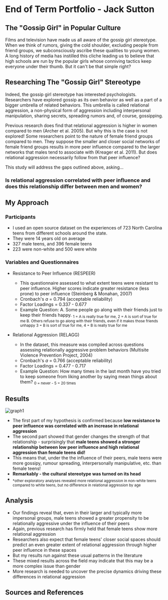 # End of Term Portfolio - Jack Sutton
## The "Gossip Girl" in Popular Culture
  Films and television have made us all aware of the gossip girl stereotype. When we think of rumors, giving the cold shoulder, excluding people from friend groups, we subconsciously ascribe these qualities to young women. A long history of media has instilled this cliche leading us to believe that high schools are run by the popular girls whose conniving tactics keep everyone under their thumb. But it can't be that simple right? 
## Researching The "Gossip Girl" Stereotype
  Indeed, the gossip girl stereotype has interested psychologists. Researchers have explored gossip as its own behavior as well as a part of a bigger umbrella of related behaviors. This umbrella is called relational aggression, a non-physical form of aggression including interpersonal manipulation, sharing secrets, spreading rumors and, of course, gossipping.
  
  Previous research does find that relational aggression is higher in women compared to men (Archer et al. 2005). But why this is the case is not explored! Some researchers point to the nature of female friend groups compared to men. They suppose the smaller and closer social networks of female friend groups results in more peer influence compared to the larger networks that males tend to associate with (Kreager et al. 2011). But does relational aggression necessarily follow from that peer influence?

  This study will address the gaps outlined above, asking...
  
### Is relational aggression correlated with peer influence and does this relationship differ between men and women?

## My Approach
### Participants
- I used an open source dataset on the experiences of 723 North Carolina teens from different schools around the state. 
- They were 14 years old on average
- 327 male teens, and 396 female teens
- 223 were non-white and 500 were white

### Variables and Questionnaires
- Resistance to Peer Influence (RESPEER)
  -  This questionnaire assessed to what extent teens were resistant to peer influence. Higher scores indicate greater resistance (less prone) to peer influence (Steinberg & Monahan, 2007)
  -  Cronbach's _a_ = 0.794 (acceptable reliability)
  -  Factor Loadings = 0.337 - 0.677
  -  Example Question: A. Some people go along with their friends just to keep their friends happy. 
<sub>1 = A is really true for me, 2 = A is sort of true for me
B. Others refuse to go along with their friends, even if it makes those friends unhappy
3 = B is sort of true for me, 4 = B is really true for me<sub>

- Relational Aggression (RELAGG)
  -   In the dataset, this measure was compiled across questions assessing relationally aggressive problem behaviors (Multisite Violence Prevention Project, 2004)
  -   Cronbach's _a_ = 0.766 (acceptable reliability)
  -   Factor Loadings = 0.477 - 0.717
  -   Example Question: How many times in the last month have you tried to keep someone from liking another by saying mean things about them?
<sub>0 = never - 5 = 20 times<sub>



## Results

![graph1](/image/)

- The first part of my hypothesis is confirmed because __low resistance to peer influence was correlated with an increase in relational aggression__
- The second part showed that gender changes the strength of that relationship - surprisingly that __male teens showed a stronger relationship between low peer influence and high relational aggression than female teens did!__
- This means that, under the the influence of their peers, male teens were more gossipy, rumour spreading, interpersonally manipulative, etc. than female teens!
- __Remarkably - the cultural stereotype was turned on its head__
- <sub>*other exploratory analyses revealed more relational aggression in non-white teens compared to white teens, but no difference in relational aggression by age<sub>

## Analysis
- Our findings reveal that, even in their larger and typically more impersonal groups, male teens showed a greater propensity to be relationally aggressive under the influence of their peers
- Again, previous research has firmly held that female teens show more relational aggression
- Researchers also expect that female teens' closer social spaces should predict an even greater extent of relational aggression through higher peer influence in these spaces
- But my results run against these usual patterns in the literature
- These mixed results across the field may indicate that this may be a more complex issue than gender
- More research is needed to uncover the precise dynamics driving these differences in relational aggression

## Sources and References






